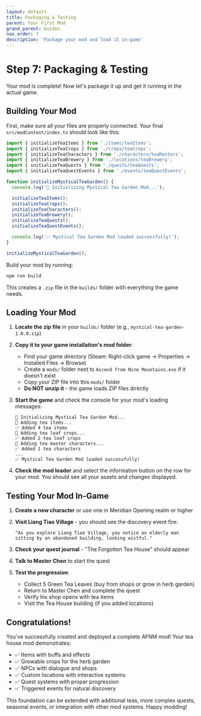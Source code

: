 ```yaml
---
layout: default
title: Packaging & Testing
parent: Your First Mod
grand_parent: Guides
nav_order: 7
description: 'Package your mod and load it in-game'
---
```


# Step 7: Packaging & Testing

Your mod is complete! Now let's package it up and get it running in the actual game.

## Building Your Mod

First, make sure all your files are properly connected. Your final `src/modContent/index.ts` should look like this:

```typescript
import { initializeTeaItems } from './items/teaItems';
import { initializeTeaCrops } from './crops/teaCrops';
import { initializeTeaCharacters } from './characters/teaMasters';
import { initializeTeaBrewery } from './locations/teaBrewery';
import { initializeTeaQuests } from './quests/teaQuests';
import { initializeTeaQuestEvents } from './events/teaQuestEvents';

function initializeMysticalTeaGarden() {
  console.log('🍵 Initializing Mystical Tea Garden Mod...');

  initializeTeaItems();
  initializeTeaCrops();
  initializeTeaCharacters();
  initializeTeaBrewery();
  initializeTeaQuests();
  initializeTeaQuestEvents();

  console.log('✅ Mystical Tea Garden Mod loaded successfully!');
}

initializeMysticalTeaGarden();
```

Build your mod by running:

```bash
npm run build
```

This creates a `.zip` file in the `builds/` folder with everything the game needs.

## Loading Your Mod

1. **Locate the zip file** in your `builds/` folder (e.g., `mystical-tea-garden-1.0.0.zip`)

2. **Copy it to your game installation's mod folder**:

   - Find your game directory (Steam: Right-click game → Properties → Installed Files → Browse)
   - Create a `mods/` folder next to `Ascend from Nine Mountains.exe` if it doesn't exist
   - Copy your ZIP file into this `mods/` folder
   - **Do NOT unzip it** - the game loads ZIP files directly

3. **Start the game** and check the console for your mod's loading messages:

   ```
   🍵 Initializing Mystical Tea Garden Mod...
   🍃 Adding tea items...
   ✅ Added 4 tea items
   🌱 Adding tea leaf crops...
   ✅ Added 2 tea leaf crops
   👤 Adding tea master characters...
   ✅ Added 1 tea characters
   ...
   ✅ Mystical Tea Garden Mod loaded successfully!
   ```

4. **Check the mod loader** and select the information button on the row for your mod. You should see all your assets and changes displayed.

## Testing Your Mod In-Game

1. **Create a new character** or use one in Meridian Opening realm or higher

2. **Visit Liang Tiao Village** - you should see the discovery event fire:

   ```
   "As you explore Liang Tiao Village, you notice an elderly man sitting by an abandoned building, looking wistful."
   ```

3. **Check your quest journal** - "The Forgotten Tea House" should appear

4. **Talk to Master Chen** to start the quest

5. **Test the progression**:
   - Collect 5 Green Tea Leaves (buy from shops or grow in herb garden)
   - Return to Master Chen and complete the quest
   - Verify his shop opens with tea items
   - Visit the Tea House building (if you added locations)

## Congratulations!

You've successfully created and deployed a complete AFNM mod! Your tea house mod demonstrates:

- ✅ Items with buffs and effects
- ✅ Growable crops for the herb garden
- ✅ NPCs with dialogue and shops
- ✅ Custom locations with interactive systems
- ✅ Quest systems with proper progression
- ✅ Triggered events for natural discovery

This foundation can be extended with additional teas, more complex quests, seasonal events, or integration with other mod systems. Happy modding!
